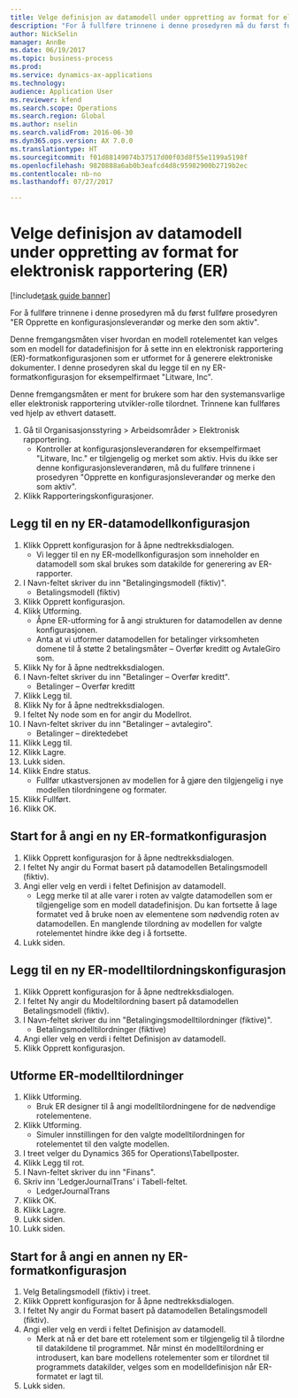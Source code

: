 ```yaml
--- 
title: Velge definisjon av datamodell under oppretting av format for elektronisk rapportering (ER)
description: "For å fullføre trinnene i denne prosedyren må du først fullføre prosedyren \"ER Opprette en konfigurasjonsleverandør og merke den som aktiv\"."
author: NickSelin
manager: AnnBe
ms.date: 06/19/2017
ms.topic: business-process
ms.prod: 
ms.service: dynamics-ax-applications
ms.technology: 
audience: Application User
ms.reviewer: kfend
ms.search.scope: Operations
ms.search.region: Global
ms.author: nselin
ms.search.validFrom: 2016-06-30
ms.dyn365.ops.version: AX 7.0.0
ms.translationtype: HT
ms.sourcegitcommit: f01d88149074b37517d00f03d8f55e1199a5198f
ms.openlocfilehash: 9820888a6ab0b3eafcd4d8c95982900b2719b2ec
ms.contentlocale: nb-no
ms.lasthandoff: 07/27/2017

---
```

# <a name="select-data-model-definition-while-creating-format-for-electronic-reporting-er"></a>Velge definisjon av datamodell under oppretting av format for elektronisk rapportering (ER)

[!include[task guide banner](../../includes/task-guide-banner.md)]

For å fullføre trinnene i denne prosedyren må du først fullføre prosedyren "ER Opprette en konfigurasjonsleverandør og merke den som aktiv". 

Denne fremgangsmåten viser hvordan en modell rotelementet kan velges som en modell for datadefinisjon for å sette inn en elektronisk rapportering (ER)-formatkonfigurasjonen som er utformet for å generere elektroniske dokumenter. I denne prosedyren skal du legge til en ny ER-formatkonfigurasjon for eksempelfirmaet "Litware, Inc". 

Denne fremgangsmåten er ment for brukere som har den systemansvarlige eller elektronisk rapportering utvikler-rolle tilordnet. Trinnene kan fullføres ved hjelp av ethvert datasett.

1. Gå til Organisasjonsstyring > Arbeidsområder > Elektronisk rapportering.
    * Kontroller at konfigurasjonsleverandøren for eksempelfirmaet "Litware, Inc." er tilgjengelig og merket som aktiv. Hvis du ikke ser denne konfigurasjonsleverandøren, må du fullføre trinnene i prosedyren "Opprette en konfigurasjonsleverandør og merke den som aktiv".  
2. Klikk Rapporteringskonfigurasjoner.

## <a name="add-a-new-er-data-model-configuration"></a>Legg til en ny ER-datamodellkonfigurasjon
1. Klikk Opprett konfigurasjon for å åpne nedtrekksdialogen.
    * Vi legger til en ny ER-modellkonfigurasjon som inneholder en datamodell som skal brukes som datakilde for generering av ER-rapporter.  
2. I Navn-feltet skriver du inn "Betalingingsmodell (fiktiv)".
    * Betalingsmodell (fiktiv)  
3. Klikk Opprett konfigurasjon.
4. Klikk Utforming.
    * Åpne ER-utforming for å angi strukturen for datamodellen av denne konfigurasjonen.  
    * Anta at vi utformer datamodellen for betalinger virksomheten domene til å støtte 2 betalingsmåter – Overfør kreditt og AvtaleGiro som.  
5. Klikk Ny for å åpne nedtrekksdialogen.
6. I Navn-feltet skriver du inn "Betalinger – Overfør kreditt".
    * Betalinger – Overfør kreditt  
7. Klikk Legg til.
8. Klikk Ny for å åpne nedtrekksdialogen.
9. I feltet Ny node som en for angir du Modellrot.
10. I Navn-feltet skriver du inn "Betalinger – avtalegiro".
    * Betalinger – direktedebet  
11. Klikk Legg til.
12. Klikk Lagre.
13. Lukk siden.
14. Klikk Endre status.
    * Fullfør utkastversjonen av modellen for å gjøre den tilgjengelig i nye modellen tilordningene og formater.  
15. Klikk Fullført.
16. Klikk OK.

## <a name="start-to-enter-a-new-er-format-configuration"></a>Start for å angi en ny ER-formatkonfigurasjon
1. Klikk Opprett konfigurasjon for å åpne nedtrekksdialogen.
2. I feltet Ny angir du Format basert på datamodellen Betalingsmodell (fiktiv).
3. Angi eller velg en verdi i feltet Definisjon av datamodell.
    * Legg merke til at alle varer i roten av valgte datamodellen som er tilgjengelige som en modell datadefinisjon. Du kan fortsette å lage formatet ved å bruke noen av elementene som nødvendig roten av datamodellen. En manglende tilordning av modellen for valgte rotelementet hindre ikke deg i å fortsette.  
4. Lukk siden.

## <a name="add-a-new-er-model-mapping-configuration"></a>Legg til en ny ER-modelltilordningskonfigurasjon
1. Klikk Opprett konfigurasjon for å åpne nedtrekksdialogen.
2. I feltet Ny angir du Modeltilordning basert på datamodellen Betalingsmodell (fiktiv).
3. I Navn-feltet skriver du inn "Betalingingsmodelltilordninger (fiktive)".
    * Betalingsmodelltilordninger (fiktive)  
4. Angi eller velg en verdi i feltet Definisjon av datamodell.
5. Klikk Opprett konfigurasjon.

## <a name="design-er-model-mappings"></a>Utforme ER-modelltilordninger
1. Klikk Utforming.
    * Bruk ER designer til å angi modelltilordningene for de nødvendige rotelementene.  
2. Klikk Utforming.
    * Simuler innstillingen for den valgte modelltilordningen for rotelementet til den valgte modellen.  
3. I treet velger du Dynamics 365 for Operations\Tabellposter.
4. Klikk Legg til rot.
5. I Navn-feltet skriver du inn "Finans".
6. Skriv inn 'LedgerJournalTrans' i Tabell-feltet.
    * LedgerJournalTrans  
7. Klikk OK.
8. Klikk Lagre.
9. Lukk siden.
10. Lukk siden.

## <a name="start-to-enter-another-new-er-format-configuration"></a>Start for å angi en annen ny ER-formatkonfigurasjon
1. Velg Betalingsmodell (fiktiv) i treet.
2. Klikk Opprett konfigurasjon for å åpne nedtrekksdialogen.
3. I feltet Ny angir du Format basert på datamodellen Betalingsmodell (fiktiv).
4. Angi eller velg en verdi i feltet Definisjon av datamodell.
    * Merk at nå er det bare ett rotelement som er tilgjengelig til å tilordne til datakildene til programmet. Når minst én modelltilordning er introdusert, kan bare modellens rotelementer som er tilordnet til programmets datakilder, velges som en modelldefinisjon når ER-formatet er lagt til.   
5. Lukk siden.


